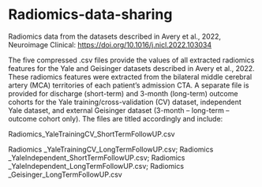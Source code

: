 # Radiomics-data-sharing
Radiomics data from the datasets described in Avery et al., 2022, Neuroimage Clinical: https://doi.org/10.1016/j.nicl.2022.103034

The five compressed .csv files provide the values of all extracted radiomics features for the Yale and Geisinger datasets described in Avery et al., 2022. These radiomics features were extracted from the bilateral middle cerebral artery (MCA) territories of each patient’s admission CTA. A separate file is provided for discharge (short-term) and 3-month (long-term) outcome cohorts for the Yale training/cross-validation (CV) dataset, independent Yale dataset, and external Geisinger dataset (3-month – long-term – outcome cohort only). The files are titled accordingly and include:

Radiomics_YaleTrainingCV_ShortTermFollowUP.csv

Radiomics _YaleTrainingCV_LongTermFollowUP.csv; 
Radiomics _YaleIndependent_ShortTermFollowUP.csv; 
Radiomics _YaleIndependent_LongTermFollowUP.csv; 
Radiomics _Geisinger_LongTermFollowUP.csv

